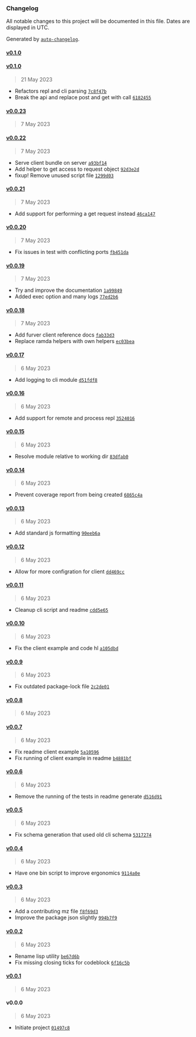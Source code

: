 ### Changelog

All notable changes to this project will be documented in this file. Dates are displayed in UTC.

Generated by [`auto-changelog`](https://github.com/CookPete/auto-changelog).

#### [v0.1.0](https://github.com/bas081/furver/compare/v0.1.0...v0.1.0)

#### [v0.1.0](https://github.com/bas081/furver/compare/v0.0.23...v0.1.0)

> 21 May 2023

- Refactors repl and cli parsing [`7c8f47b`](https://github.com/bas081/furver/commit/7c8f47b87f3b3189acb8a3ded50f9933e8bd2e84)
- Break the api and replace post and get with call [`6182455`](https://github.com/bas081/furver/commit/618245512c2ff9820081245900e233c139e8f4f9)

#### [v0.0.23](https://github.com/bas081/furver/compare/v0.0.22...v0.0.23)

> 7 May 2023

#### [v0.0.22](https://github.com/bas081/furver/compare/v0.0.21...v0.0.22)

> 7 May 2023

- Serve client bundle on server [`a93bf14`](https://github.com/bas081/furver/commit/a93bf14a6d27e1a9a944d177a4d90e031b9a0b35)
- Add helper to get access to request object [`92d3e2d`](https://github.com/bas081/furver/commit/92d3e2d7c5124ff4036746295f85818ce39055e3)
- fixup! Remove unused script file [`1299d03`](https://github.com/bas081/furver/commit/1299d030202dded2c7edf8402d2f2073d930551f)

#### [v0.0.21](https://github.com/bas081/furver/compare/v0.0.20...v0.0.21)

> 7 May 2023

- Add support for performing a get request instead [`46ca147`](https://github.com/bas081/furver/commit/46ca14723daad56522d2eb06a343d8f5508faaa2)

#### [v0.0.20](https://github.com/bas081/furver/compare/v0.0.19...v0.0.20)

> 7 May 2023

- Fix issues in test with conflicting ports [`fb451da`](https://github.com/bas081/furver/commit/fb451dad971ddd5295d9bae01ad2f76670028086)

#### [v0.0.19](https://github.com/bas081/furver/compare/v0.0.18...v0.0.19)

> 7 May 2023

- Try and improve the documentation [`1a99849`](https://github.com/bas081/furver/commit/1a99849c7da98e2599695226fa510fac1bc71c33)
- Added exec option and many logs [`77ed2b6`](https://github.com/bas081/furver/commit/77ed2b689a839a57510320dd069670381761c426)

#### [v0.0.18](https://github.com/bas081/furver/compare/v0.0.17...v0.0.18)

> 7 May 2023

- Add furver client reference docs [`fab33d3`](https://github.com/bas081/furver/commit/fab33d3e3af1c0f9f07778e11e570b1b83d655cd)
- Replace ramda helpers with own helpers [`ec03bea`](https://github.com/bas081/furver/commit/ec03bea2b80feb4f343e601bdaed62189805af8c)

#### [v0.0.17](https://github.com/bas081/furver/compare/v0.0.16...v0.0.17)

> 6 May 2023

- Add logging to cli module [`d51fdf8`](https://github.com/bas081/furver/commit/d51fdf8671c33d27cffa70f7298e777c7127e6ed)

#### [v0.0.16](https://github.com/bas081/furver/compare/v0.0.15...v0.0.16)

> 6 May 2023

- Add support for remote and process repl [`3524016`](https://github.com/bas081/furver/commit/352401660313db1660010c10a06c4ab53900854a)

#### [v0.0.15](https://github.com/bas081/furver/compare/v0.0.14...v0.0.15)

> 6 May 2023

- Resolve module relative to working dir [`83dfab0`](https://github.com/bas081/furver/commit/83dfab0a73378a492e0b0972148083f97916323a)

#### [v0.0.14](https://github.com/bas081/furver/compare/v0.0.13...v0.0.14)

> 6 May 2023

- Prevent coverage report from being created [`6865c4a`](https://github.com/bas081/furver/commit/6865c4adac8e4cc900d87ff6c86833a5da3f60cf)

#### [v0.0.13](https://github.com/bas081/furver/compare/v0.0.12...v0.0.13)

> 6 May 2023

- Add standard js formatting [`90eeb6a`](https://github.com/bas081/furver/commit/90eeb6a8bd385232df88b4872d1a81f6824b997c)

#### [v0.0.12](https://github.com/bas081/furver/compare/v0.0.11...v0.0.12)

> 6 May 2023

- Allow for more configration for client [`dd469cc`](https://github.com/bas081/furver/commit/dd469cc38a4e60159a407c8d3df31d5691bfc338)

#### [v0.0.11](https://github.com/bas081/furver/compare/v0.0.10...v0.0.11)

> 6 May 2023

- Cleanup cli script and readme [`cdd5e65`](https://github.com/bas081/furver/commit/cdd5e651531cdc2f8181e05f2aed857a18d76b24)

#### [v0.0.10](https://github.com/bas081/furver/compare/v0.0.9...v0.0.10)

> 6 May 2023

- Fix the client example and code hl [`a105dbd`](https://github.com/bas081/furver/commit/a105dbdf2318a32e65976c248348747e059a580f)

#### [v0.0.9](https://github.com/bas081/furver/compare/v0.0.8...v0.0.9)

> 6 May 2023

- Fix outdated package-lock file [`2c2de01`](https://github.com/bas081/furver/commit/2c2de012c4212bce912d14093074582bdd6fecdf)

#### [v0.0.8](https://github.com/bas081/furver/compare/v0.0.7...v0.0.8)

> 6 May 2023

#### [v0.0.7](https://github.com/bas081/furver/compare/v0.0.6...v0.0.7)

> 6 May 2023

- Fix readme client example [`5a10596`](https://github.com/bas081/furver/commit/5a10596f51bd3e7d44e3db32fefe3fe72f474653)
- Fix running of client example in readme [`b4881bf`](https://github.com/bas081/furver/commit/b4881bf2a231a53b4f62d5687be43803e9b9f8c5)

#### [v0.0.6](https://github.com/bas081/furver/compare/v0.0.5...v0.0.6)

> 6 May 2023

- Remove the running of the tests in readme generate [`d516d91`](https://github.com/bas081/furver/commit/d516d91d7308b328548cd0d97eda8c54ca0feaab)

#### [v0.0.5](https://github.com/bas081/furver/compare/v0.0.4...v0.0.5)

> 6 May 2023

- Fix schema generation that used old cli schema [`5317274`](https://github.com/bas081/furver/commit/5317274f912f3fb41dd7d6be9bb8856111780c6b)

#### [v0.0.4](https://github.com/bas081/furver/compare/v0.0.3...v0.0.4)

> 6 May 2023

- Have one bin script to improve ergonomics [`9114a0e`](https://github.com/bas081/furver/commit/9114a0e9d2d1b7e404ab491976540f46532bb5d6)

#### [v0.0.3](https://github.com/bas081/furver/compare/v0.0.2...v0.0.3)

> 6 May 2023

- Add a contributing mz file [`f8f69d3`](https://github.com/bas081/furver/commit/f8f69d30473b12922d1da00aaef0ca9c20418bd6)
- Improve the package json slightly [`994b7f9`](https://github.com/bas081/furver/commit/994b7f91cb3a830d947ab71290383d2c288374f5)

#### [v0.0.2](https://github.com/bas081/furver/compare/v0.0.1...v0.0.2)

> 6 May 2023

- Rename lisp utility [`be67d6b`](https://github.com/bas081/furver/commit/be67d6b701d759a6daf5fcf912d3317977e56f77)
- Fix missing closing ticks for codeblock [`6f16c5b`](https://github.com/bas081/furver/commit/6f16c5bc0af7d8a8ef75e5619e09e3a17c887f63)

#### [v0.0.1](https://github.com/bas081/furver/compare/v0.0.0...v0.0.1)

> 6 May 2023

#### v0.0.0

> 6 May 2023

- Initiate project [`01497c8`](https://github.com/bas081/furver/commit/01497c86cb3dc6c8f291c76aab8faba9c55feebc)
